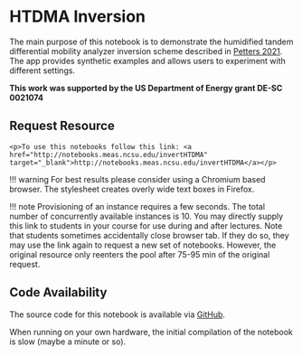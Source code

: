 # HTDMA Inversion

The main purpose of this notebook is to demonstrate the humidified tandem differential mobility analyzer inversion scheme described in [Petters 2021](https://amt.copernicus.org/articles/14/7909/2021/). The app provides synthetic examples and allows users to experiment with different settings. 

**This work was supported by the US Department of Energy grant DE-SC 0021074**

## Request Resource

```@raw html 
<p>To use this notebooks follow this link: <a href="http://notebooks.meas.ncsu.edu/invertHTDMA" target="_blank">http://notebooks.meas.ncsu.edu/invertHTDMA</a></p> 
```


!!! warning
    For best results please consider using a Chromium based browser. The stylesheet creates overly wide text boxes in Firefox.

!!! note 
    Provisioning of an instance requires a few seconds. The total number of concurrently available instances is 10. You may directly supply this link to students in your course for use during and after lectures. Note that students sometimes accidentally close browser tab. If they do so, they may use the link again to request a new set of notebooks. However, the original resource only reenters the pool after 75-95 min of the original request.

## Code Availability

The source code for this notebook is available via [GitHub](https://github.com/mdpetters/webapps).

When running on your own hardware, the initial compilation of the notebook is slow (maybe a minute or so).  
